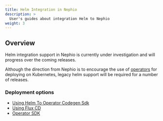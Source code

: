 ```yaml
---
title: Helm Integration in Nephio
description: >
  User's guides about integration Helm to Nephio
weight: 3
---
```


## Overview

Helm integration support in Nephio is currently under investigation 
and will progress over the coming releases.  

Although the direction from Nephio is to encourage the use of 
[operators](https://kubernetes.io/docs/concepts/extend-kubernetes/operator/) 
for deploying on Kubernetes, legacy helm support will be required for a number of releases.

### Deployment options

* [Using Helm To Operator Codegen Sdk](/docs/guides/user-guides/helm/helm-to-operator-codegen-sdk-user-guide.md)
* [Using Flux CD](/content/en/docs/guides/user-guides/helm/flux-helm.md)
* [Operator SDK](https://sdk.operatorframework.io/docs/building-operators/helm/)

